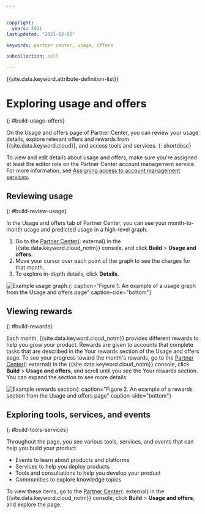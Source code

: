 ```yaml
---


copyright:
  years: 2021
lastupdated: "2021-12-02"

keywords: partner center, usage, offers

subcollection: sell

---
```


{{site.data.keyword.attribute-definition-list}}

# Exploring usage and offers
{: #build-usage-offers}

On the Usage and offers page of Partner Center, you can review your usage details, explore relevant offers and rewards from {{site.data.keyword.cloud}}, and access tools and services.
{: shortdesc}

To view and edit details about usage and offers, make sure you're assigned at least the editor role on the Partner Center account management service. For more information, see [Assigning access to account management services](/docs/account?topic=account-account-services&interface=ui#account-management-actions-roles).

## Reviewing usage
{: #build-review-usage}

In the Usage and offers tab of Partner Center, you can see your month-to-month usage and predicted usage in a high-level graph.

1. Go to the [Partner Center](https://cloud.ibm.com/partner-center/sell){: external} in the {{site.data.keyword.cloud_notm}} console, and click **Build** > **Usage and offers**.
2. Move your cursor over each point of the graph to see the charges for that month.
3. To explore in-depth details, click **Details**.

![Example usage graph.](images/Usage-graph.png){: caption="Figure 1. An example of a usage graph from the Usage and offers page" caption-side="bottom"}

## Viewing rewards
{: #build-rewards}

Each month, {{site.data.keyword.cloud_notm}} provides different rewards to help you grow your product. Rewards are given to accounts that complete tasks that are described in the Your rewards section of the Usage and offers page. To see your progress toward the month's rewards, go to the [Partner Center](https://cloud.ibm.com/partner-center/sell){: external} in the {{site.data.keyword.cloud_notm}} console, click **Build** > **Usage and offers**, and scroll until you see the Your rewards section. You can expand the section to see more details.

![Example rewards section](images/pc-rewards.png){: caption="Figure 2. An example of a rewards section from the Usage and offers page" caption-side="bottom"}

## Exploring tools, services, and events
{: #build-tools-services}

Throughout the page, you see various tools, services, and events that can help you build your product.

- Events to learn about products and platforms
- Services to help you deploy products
- Tools and consultations to help you develop your product
- Communities to explore knowledge topics

To view these items, go to the [Partner Center](https://cloud.ibm.com/partner-center/sell){: external} in the {{site.data.keyword.cloud_notm}} console, click **Build** > **Usage and offers**, and explore the page.
